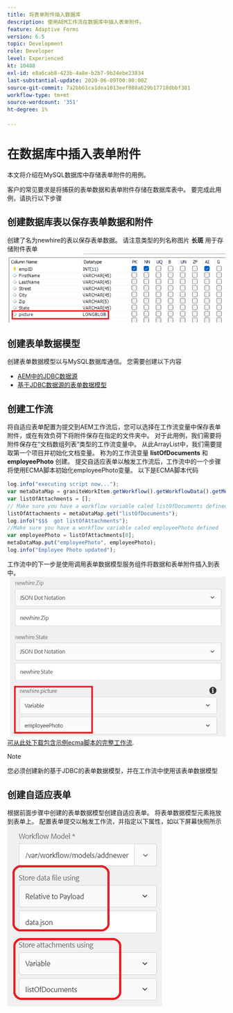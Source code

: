 ```yaml
---
title: 将表单附件插入数据库
description: 使用AEM工作流在数据库中插入表单附件。
feature: Adaptive Forms
version: 6.5
topic: Development
role: Developer
level: Experienced
kt: 10488
exl-id: e8a6cab8-423b-4a8e-b2b7-9b24ebe23834
last-substantial-update: 2020-06-09T00:00:00Z
source-git-commit: 7a2bb61ca1dea1013eef088a629b17718dbbf381
workflow-type: tm+mt
source-wordcount: '351'
ht-degree: 1%

---
```


# 在数据库中插入表单附件

本文将介绍在MySQL数据库中存储表单附件的用例。

客户的常见要求是将捕获的表单数据和表单附件存储在数据库表中。
要完成此用例，请执行以下步骤

## 创建数据库表以保存表单数据和附件

创建了名为newhire的表以保存表单数据。 请注意类型的列名称图片 **长斑** 用于存储附件表单
![表模式](assets/insert-picture-table.png)

## 创建表单数据模型

创建表单数据模型以与MySQL数据库通信。 您需要创建以下内容

* [AEM中的JDBC数据源](./data-integration-technical-video-setup.md)
* [基于JDBC数据源的表单数据模型](./jdbc-data-model-technical-video-use.md)

## 创建工作流

将自适应表单配置为提交到AEM工作流后，您可以选择在工作流变量中保存表单附件，或在有效负荷下将附件保存在指定的文件夹中。 对于此用例，我们需要将附件保存在“文档数组列表”类型的工作流变量中。 从此ArrayList中，我们需要提取第一个项目并初始化文档变量。 称为的工作流变量 **listOfDocuments** 和 **employeePhoto** 创建。
提交自适应表单以触发工作流后，工作流中的一个步骤将使用ECMA脚本初始化employeePhoto变量。 以下是ECMA脚本代码

```javascript
log.info("executing script now...");
var metaDataMap = graniteWorkItem.getWorkflow().getWorkflowData().getMetaDataMap();
var listOfAttachments = [];
// Make sure you have a workflow variable caled listOfDocuments defined
listOfAttachments = metaDataMap.get("listOfDocuments");
log.info("$$$  got listOfAttachments");
//Make sure you have a workflow variable caled employeePhoto defined
var employeePhoto = listOfAttachments[0];
metaDataMap.put("employeePhoto", employeePhoto);
log.info("Employee Photo updated");
```

工作流中的下一步是使用调用表单数据模型服务组件将数据和表单附件插入到表中。
![insert-pic](assets/fdm-insert-pic.png)
[可从此处下载包含示例ecma脚本的完整工作流](assets/add-new-employee.zip).

>[!NOTE]
> 您必须创建新的基于JDBC的表单数据模型，并在工作流中使用该表单数据模型

## 创建自适应表单

根据前面步骤中创建的表单数据模型创建自适应表单。 将表单数据模型元素拖放到表单上。 配置表单提交以触发工作流，并指定以下属性，如以下屏幕快照所示
![表单附件](assets/form-attachments.png)
